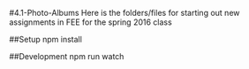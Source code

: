 #4.1-Photo-Albums
Here is the folders/files for starting out new assignments in FEE for the spring 2016 class

##Setup
npm install

##Development
npm run watch

